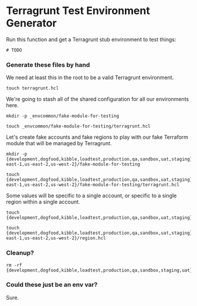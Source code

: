 # Terragrunt Test Environment Generator

Run this function and get a Terragrunt stub environment to test things:
```
# TODO
```

### Generate these files by hand

We need at least this in the root to be a valid Terragrunt environment.
```
touch terragrunt.hcl
```
We're going to stash all of the shared configuration for all our environments here.
```
mkdir -p _envcommon/fake-module-for-testing
```
```
touch _envcommon/fake-module-for-testing/terragrunt.hcl
```

Let's create fake accounts and fake regions to play with our fake Terraform module that will be managed by Terragrunt.
```
mkdir -p {development,dogfood,kibble,loadtest,production,qa,sandbox,uat,staging}/{us-east-1,us-east-2,us-west-2}/fake-module-for-testing
```
```
touch {development,dogfood,kibble,loadtest,production,qa,sandbox,uat,staging}/{us-east-1,us-east-2,us-west-2}/fake-module-for-testing/terragrunt.hcl
```

Some values will be specific to a single account, or specific to a single region within a single account.
```
touch {development,dogfood,kibble,loadtest,production,qa,sandbox,uat,staging}/account.hcl
```
```
touch {development,dogfood,kibble,loadtest,production,qa,sandbox,uat,staging}/{us-east-1,us-east-2,us-west-2}/region.hcl
```

### Cleanup?
```
rm -rf {development,dogfood,kibble,loadtest,production,qa,sandbox,staging,uat}
```

### Could these just be an env var?
Sure.
